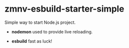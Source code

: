 # zmnv-esbuild-starter-simple

Simple way to start Node.js project.

* **nodemon** used to provide live reloading.

* **esbuild** fast as luck!
